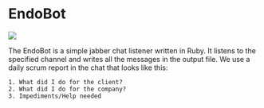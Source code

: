 EndoBot
=======

<img src=https://api.travis-ci.org/endocode/EndoBot.png />

The EndoBot is a simple jabber chat listener written in Ruby.
It listens to the specified channel and writes all the messages in the output file.
We use a daily scrum report in the chat that looks like this:

    1. What did I do for the client?
    2. What did I do for the company?
    3. Impediments/Help needed
